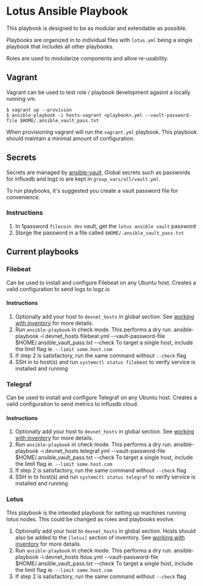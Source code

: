 # Lotus Ansible Playbook

This playbook is designed to be as modular and extendable as possible.

Playbooks are organized in to individual files with `lotus.yml` being a single playbook that includes all other playbooks.

Roles are used to modularize components and allow re-usability.

## Vagrant

Vagrant can be used to test role / playbook development agasint a locally running vm.

```
$ vagrant up --provision
$ ansible-playbook -i hosts-vagrant <playbook>.yml --vault-password-file $HOME/.ansible_vault_pass.txt
```

When provisioning vagrant will run the `vagrant.yml` playbook. This playbook should maintain a minimal amount of configuration.

## Secrets

Secrets are managed by [ansible-vault](https://docs.ansible.com/ansible/latest/user_guide/vault.html). Global secrets such as passwords for influxdb and logz.io are kept in `group_vars/all/vault.yml`.

To run playbooks, it's suggested you create a vault password file for convenience.

### Instructions

1. In 1password `filecoin dev` vault, get the `lotus ansible vault` password
2. Storge the password in a file called `$HOME/.ansible_vault_pass.txt`

## Current playbooks

### Filebeat

Can be used to install and configure Filebeat on any Ubuntu host. Creates a valid configuration to send logs to logz.io

#### Instructions

1. Optionally add your host to `devnet_hosts` in global section. See [working with inventory](https://docs.ansible.com/ansible/latest/user_guide/intro_inventory.html) for more details.
2. Run `ansible-playbook` in check mode. This performs a dry run.
        ansible-playbook -i devnet_hosts filebeat.yml --vault-password-file $HOME/.ansible_vault_pass.txt --check
   To target a single host, include the limit flag ie. `--limit some.host.com`
3. If step 2 is satisfactory, run the same command without `--check` flag
4. SSH in to host(s) and run `systemctl status filebeat` to verify service is installed and running

### Telegraf

Can be used to install and configure Telegraf on any Ubuntu host. Creates a valid configuration to send metrics to influxdb cloud.

#### Instructions

1. Optionally add your host to `devnet_hosts` in global section. See [working with inventory](https://docs.ansible.com/ansible/latest/user_guide/intro_inventory.html) for more details.
2. Run `ansible-playbook` in check mode. This performs a dry run.
        ansible-playbook -i devnet_hosts telegraf.yml --vault-password-file $HOME/.ansible_vault_pass.txt --check
   To target a single host, include the limit flag ie. `--limit some.host.com`
3. If step 2 is satisfactory, run the same command without `--check` flag
4. SSH in to host(s) and run `systemctl status telegraf` to verify service is installed and running

### Lotus

This playbook is the intended playbook for setting up machines running lotus nodes. This could be changed as roles and playbooks evolve.

1. Optionally add your host to `devnet_hosts` in global section. Hosts should also be added to the `[lotus]` section of inventory. See [working with inventory](https://docs.ansible.com/ansible/latest/user_guide/intro_inventory.html) for more details.
2. Run `ansible-playbook` in check mode. This performs a dry run.
        ansible-playbook -i devnet_hosts ltous.yml --vault-password-file $HOME/.ansible_vault_pass.txt --check
   To target a single host, include the limit flag ie. `--limit some.host.com`
3. If step 2 is satisfactory, run the same command without `--check` flag
